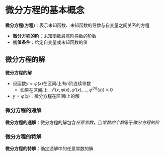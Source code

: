 # 微分方程的基本概念

**微分方程(方程)**：表示未知函数、未知函数的导数与自变量之间关系的方程
- **微分方程的阶**：未知函数最高阶导数的阶数
- **初值条件**：给定自变量或未知函数的值

## 微分方程的解

**微分方程的解**
- 设函数$y=\varphi(x)$在区间$I$上有$n$阶连续导数
  - 如果在区间$I$上：$F(x,\varphi(x),\varphi'(x),\dots,\varphi^{(n)}(x)) \equiv 0$
- $y=\varphi(x)$：微分方程在区间$I$上的解

### 微分方程的通解

**微分方程的通解**：微分方程的解包含*任意常数*，且*常数的个数*等于*微分方程的阶*

### 微分方程的特解

**微分方程的特解**：确定通解中的任意常数的解
